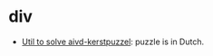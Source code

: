 # div

+ [Util to solve aivd-kerstpuzzel](https://www.aivd.nl/actueel/nieuws/2020/12/09/aivd-kerstpuzzel-en-juniorkerstpuzzel-2020-gepubliceerd): puzzle is in Dutch. 
